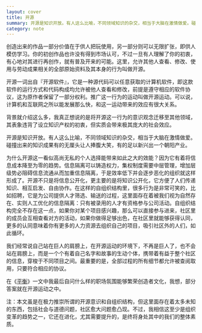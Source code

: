 ```yaml
---
layout: cover
title: 开源
summary: 开源是知识开放。有人这么比喻，不同领域知识的杂交，相当于大脑在激情做爱。碰撞出来的知识成果有的无厘头让人捧腹大笑，有的足以新兴出一个朝阳产业。
category: note
---
```


创造出来的作品一部分价值在于供人把玩使用，另一部分则可以无限扩张，即供人模仿学习。你的初创作品也许没有得到市场认可，不过一旦有人理解了你的初衷，有心地对其进行再创作，就有普及开来的可能。这里，允许其他人查看、修改、使用与劳动成果相关的全部原始资料及其本身的行为叫做开源。

开源一词出自『开源软件』，它是一种源代码可以任意获取的计算机软件，即这款软件的运行方式和代码构成均允许被他人查看和修改，前提是遵守相应的软件协议，这为原作者保留了一部分权利。推广这一行为的运动叫做开源运动。可以说，计算机和互联网之所以能发展那么快，和这一运动带来的效应有很大关系。

背景就介绍这么多，我真正想说的是将开源这一行为的意识观念迁移至其他领域，其表象违背了设立知识产权的初衷，但实质会带来极其庞大的社会效应。

开源是知识开放。有人这么比喻，不同领域知识的杂交，相当于大脑在激情做爱。碰撞出来的知识成果有的无厘头让人捧腹大笑，有的足以新兴出一个朝阳产业。

为什么开源这一看似高尚无私的个人选择能带来如此之大的效能？因为它有着将信息成本降至为零的趋势。信息隔离可以铸造权力，集权制度需要中层管理，增加层级势必阻碍信息流通从而加重信息隔离，于是效率低下并会逐步恶化的组织就这样形成了。开源不只是将信息公开化，更主要的是将知识公开化，它方便了人们传递知识、相互启发、自由协作。在这样的自组织结构里，很多行为是非常可笑的，比如招聘，它是为公司提供人才筛选、输送的过程，这里面存在着被我们视为自然存在、实则人工优化的信息隔离：只有被录用的人才有资格参与公司活动。自组织结构完全不存在这一点，如果你对某个项目感兴趣，那么可以直接参与进来，社区里的成员会互相查看对方的活动，如果你做得足够出色，在社区里就能够获得认同，更多的认同意味着你有更多的人力资源去组织自己的项目，吸引社区外的人们，如此循环。

我们经常说自己站在巨人的肩膀上，在开源运动的环境下，不再是巨人了，也不会站在肩膀上，而是一个个有着自己名字和故事的生动个体，携带着有益于整个社区的信息，穿梭于不同项目之间。最重要的是，全部过程的所有细节都允许被查阅取用，只要符合相应的协议。

在《[平衡](/note/balance.html)》一文中我最后自问什么样的职场氛围能够繁荣创造者文化，我想，部分答案就在开源运动之中。

注：本文虽是在极力推崇所谓的开源意识和自组织结构，但这里面存在着太多未知的东西，包括社会与道德问题，社区愈大问题愈凸现。不过，我相信这至少是组织变革的趋势之一，它还在进化，尤其需要提升的，是终将身处其中的我们的整体素质。
